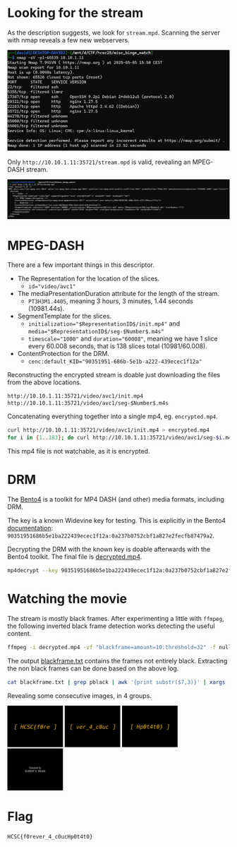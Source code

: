 # Looking for the stream

As the description suggests, we look for `stream.mpd`. Scanning the server with nmap reveals a few new webservers.

![](screenshots/1.png)

Only `http://10.10.1.11:35721/stream.mpd` is valid, revealing an MPEG-DASH stream.

![](screenshots/2.png)

# MPEG-DASH

There are a few important things in this descriptor.
- The Representation for the location of the slices.
  - `id="video/avc1"` 
- The mediaPresentationDuration attribute for the length of the stream.
  - `PT3H3M1.440S`, meaning 3 hours, 3 minutes, 1.44 seconds (10981.44s).
- SegmentTemplate for the slices.
  - `initialization="$RepresentationID$/init.mp4"` and `media="$RepresentationID$/seg-$Number$.m4s"`
  - `timescale="1000"` and `duration="60008"`, meaning we have 1 slice every 60.008 seconds, that is 138 slices total (10981/60.008).
- ContentProtection for the DRM.
  - `cenc:default_KID="90351951-686b-5e1b-a222-439ecec1f12a"`

Reconstructing the encrypted stream is doable just downloading the files from the above locations.

```
http://10.10.1.11:35721/video/avc1/init.mp4
http://10.10.1.11:35721/video/avc1/seg-$Number$.m4s
```

Concatenating everything together into a single mp4, eg. `encrypted.mp4`.

```bash
curl http://10.10.1.11:35721/video/avc1/init.mp4 > encrypted.mp4
for i in {1..183}; do curl http://10.10.1.11:35721/video/avc1/seg-$i.m4s >> encrypted.mp4; done
```

This mp4 file is not watchable, as it is encrypted.

# DRM

The [Bento4](https://www.bento4.com/) is a toolkit for MP4 DASH (and other) media formats, including DRM.

The key is a known Widevine key for testing. This is explicitly in the Bento4 [documentation](https://www.bento4.com/developers/dash/encryption_and_drm/#widevine-drm): `90351951686b5e1ba222439ecec1f12a:0a237b0752cbf1a827e2fecfb87479a2`.

Decrypting the DRM with the known key is doable afterwards with the Bento4 toolkit. The final file is [decrypted.mp4](workdir/decrypted.mp4).

```bash
mp4decrypt --key 90351951686b5e1ba222439ecec1f12a:0a237b0752cbf1a827e2fecfb87479a2 encrypted.mp4 decrypted.mp4
```

# Watching the movie

The stream is mostly black frames. After experimenting a little with `ffmpeg`, the following inverted black frame detection works detecting the useful content.

```bash
ffmpeg -i decrypted.mp4 -vf "blackframe=amount=10:threshold=32" -f null - 2>&1 | grep -v "pblack:100" | tee blackframe.txt
```

The output [blackframe.txt](workdir/blackframe.txt) contains the frames not entirely black. Extracting the non black frames can be done based on the above log.

```bash
cat blackframe.txt | grep pblack | awk '{print substr($7,3)}' | xargs -I{} ffmpeg -ss {} -i decrypted.mp4 -frames:v 1 "nonblack.{}.png"
```

Revealing some consecutive images, in 4 groups.

<img src="workdir/nonblack.711.680000.png" width="25%">
<img src="workdir/nonblack.3720.040000.png" width="25%">
<img src="workdir/nonblack.6450.280000.png" width="25%">
<img src="workdir/nonblack.10801.440000.png" width="25%">

# Flag
`HCSC{f0rever_4_c0ucHp0t4t0}`
